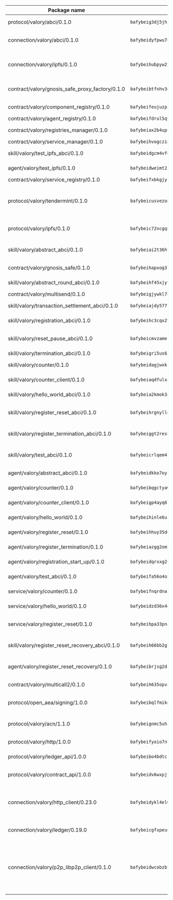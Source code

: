 | Package name                                                  | Package hash                                                  | Description                                                                                                                |
| ------------------------------------------------------------- | ------------------------------------------------------------- | -------------------------------------------------------------------------------------------------------------------------- |
| protocol/valory/abci/0.1.0                                    | `bafybeig3dj5jhsowlvg3t73kgobf6xn4nka7rkttakdb2gwsg5bp7rt7q4` | A protocol for ABCI requests and responses.                                                                                |
| connection/valory/abci/0.1.0                                  | `bafybeidyfpwu7hpanfj74zn6nkzmzoz2qharxfsnxzjr7bfldho2xzualu` | connection to wrap communication with an ABCI server.                                                                      |
| connection/valory/ipfs/0.1.0                                  | `bafybeihubpyw2t3bwncz3l7jt4gf5xvfydwmob463vvgf3ikkhlwxakm3m` | A connection responsible for uploading and downloading files from IPFS.                                                    |
| contract/valory/gnosis_safe_proxy_factory/0.1.0               | `bafybeibtfnhv3gg4olg4c4jf3pginuiq2sxostdiz7i2dwlfkszkvqmyhy` | Gnosis Safe proxy factory (GnosisSafeProxyFactory) contract                                                                |
| contract/valory/component_registry/0.1.0                      | `bafybeifeujuzp56zzdhyvxitnaakqetcqhbqr2x6jxnhj7ahzm7pb2y7uy` | Component registry contract                                                                                                |
| contract/valory/agent_registry/0.1.0                          | `bafybeifdrul5qvk5hj4ggy63ff3smt6wc4c67srnqxxfpbz3jsgbpuavgy` | Agent registry contract                                                                                                    |
| contract/valory/registries_manager/0.1.0                      | `bafybeiax2b4upu7uiea4otvc5jv3rnmnnb6g2bmb2jkrhqtuyjyylskt6i` | Registries Manager contract                                                                                                |
| contract/valory/service_manager/0.1.0                         | `bafybeihvogcziooqau7n22tejzan2baghjaodkb2u74i3aao7ffomk4aem` | Service Manager contract                                                                                                   |
| skill/valory/test_ipfs_abci/0.1.0                             | `bafybeidgcm4vfgdojhrn7ye6hlzpiowxrgh4ew4ey6td4zqcste5n2uvey` | IPFS e2e testing application.                                                                                              |
| agent/valory/test_ipfs/0.1.0                                  | `bafybeidweimt2s7xa4oc57dbtlrveo556xxvx75jugsugdfrpesr6mtjum` | Agent for testing the ABCI connection.                                                                                     |
| contract/valory/service_registry/0.1.0                        | `bafybeifxbkgjyznz4mk3gltlxqpomrkgbmpjx6cstxfnryjvtyjuqu66ua` | Service Registry contract                                                                                                  |
| protocol/valory/tendermint/0.1.0                              | `bafybeicusvezoqlmyt6iqomcbwaz3xkhk2qf3d56q5zprmj3xdxfy64k54` | A protocol for communication between two AEAs to share tendermint configuration details.                                   |
| protocol/valory/ipfs/0.1.0                                    | `bafybeic72ncgqbzoz2guj4p4yjqulid7mv6yroeh65hxznloamoveeg7hq` | A protocol specification for IPFS requests and responses.                                                                  |
| skill/valory/abstract_abci/0.1.0                              | `bafybeiai2t36ht3blisjneahv5almyfieqokl4auj2n43rj4k5chun2i44` | The abci skill provides a template of an ABCI application.                                                                 |
| contract/valory/gnosis_safe/0.1.0                             | `bafybeihapxog3l3om23nyfasrzq4xfxi3chsvqlc6rws5ivvol35rwdt7m` | Gnosis Safe (GnosisSafeL2) contract                                                                                        |
| skill/valory/abstract_round_abci/0.1.0                        | `bafybeihf45xjyvoog2eryuy2yosyvhn7zk7jztgxd334dvl2srqznspihi` | abstract round-based ABCI application                                                                                      |
| contract/valory/multisend/0.1.0                               | `bafybeigjywkl7hydjsrkogob3xebj2ifhqwmfhhxoeyrndzhhxi5u6amey` | MultiSend contract                                                                                                         |
| skill/valory/transaction_settlement_abci/0.1.0                | `bafybeiajdy577fd7pahmpw2ros4hcba3jwdkbcqx33rrryhavmypj6fr4a` | ABCI application for transaction settlement.                                                                               |
| skill/valory/registration_abci/0.1.0                          | `bafybeihc3cqx2vawo2vfmabrb3ywswp74hiicr7mq4moaxbbdlxvlbcvpu` | ABCI application for common apps.                                                                                          |
| skill/valory/reset_pause_abci/0.1.0                           | `bafybeicmvzameswqofzvpfbeexnmvs46s6jgvpp2omqj22pylyp6hnil4i` | ABCI application for resetting and pausing app executions.                                                                 |
| skill/valory/termination_abci/0.1.0                           | `bafybeigri5us6z3snjiimqnfgdtt2yqnfkucz32lzgmwi6qgl4gp7pg65a` | Termination skill.                                                                                                         |
| skill/valory/counter/0.1.0                                    | `bafybeidagjwxkcpeltlzk3azq4b4idaibyxxv4iouis7pupmdfosinhc44` | The ABCI Counter application example.                                                                                      |
| skill/valory/counter_client/0.1.0                             | `bafybeiaqdfulxamdshw7fykfkqvkpvjb5bnmhv7ffrjiwdi4ktiulklx6q` | A client for the ABCI counter application.                                                                                 |
| skill/valory/hello_world_abci/0.1.0                           | `bafybeia2kmok34yvadfk5iofu7uqh4cehqazo7mysobhlmialbhmh6s6km` | Hello World ABCI application.                                                                                              |
| skill/valory/register_reset_abci/0.1.0                        | `bafybeihrgnylldy6kpal73y2mki2fthqmkz7g5lie5vrd3ybd3lsuz5kl4` | ABCI application for dummy skill that registers and resets                                                                 |
| skill/valory/register_termination_abci/0.1.0                  | `bafybeiggt2resbixw3bjb5ej3l6rqxdhmkweaclcfkrdsnmywrbk4utrri` | ABCI application for dummy skill that registers and resets                                                                 |
| skill/valory/test_abci/0.1.0                                  | `bafybeicrlqem4s5xwqc5zkm5hxqyakguyulqieeor6px5mlnn57dh4teae` | ABCI application for testing the ABCI connection.                                                                          |
| agent/valory/abstract_abci/0.1.0                              | `bafybeidkko7oyzlqsodf24k2qfnugdzoygn6wzaq3eigaazarevjy4yxb4` | The abstract ABCI AEA - for testing purposes only.                                                                         |
| agent/valory/counter/0.1.0                                    | `bafybeibqgctyaw5f5wmozijtnotyx65fjiidtcd6mz2ggwdkjvtucfv3tu` | The ABCI Counter example as an AEA                                                                                         |
| agent/valory/counter_client/0.1.0                             | `bafybeigp4ayq6lsjdeu4pltrksqwcd5lnoqpuhtwznzc5w5y75337ptfo4` | The ABCI Counter example as an AEA                                                                                         |
| agent/valory/hello_world/0.1.0                                | `bafybeihinle6ul7t7ikrnwm7l6455vheuhltoyq5bwa2q4ccbzgyskekqy` | Hello World ABCI example.                                                                                                  |
| agent/valory/register_reset/0.1.0                             | `bafybeihhuy35dgok4lqvh4lx7s3hp5atsi36fmcpy6pfwpm7nbfx4gmcba` | Register reset to replicate Tendermint issue.                                                                              |
| agent/valory/register_termination/0.1.0                       | `bafybeiazgg2oml2y4adotqwlb5rkyjwyramnsqwblqbroa6gpugxqqgnci` | Register terminate to test the termination feature.                                                                        |
| agent/valory/registration_start_up/0.1.0                      | `bafybeidqrxxg2u6qvckuipiivqemuutqnhsp257l6x34nsbv4oa574zwjy` | Registration start-up ABCI example.                                                                                        |
| agent/valory/test_abci/0.1.0                                  | `bafybeifa56o4o5y7thjksfkge2fgyxh4mkau23mxvutayaxwxl4ygwpydi` | Agent for testing the ABCI connection.                                                                                     |
| service/valory/counter/0.1.0                                  | `bafybeifnqrdnazqdsbkyddg7fyuibukbedh7fqofj2ov5wpdno62pzcn3u` | A set of agents incrementing a counter                                                                                     |
| service/valory/hello_world/0.1.0                              | `bafybeidzd36x4gg5ach4kbft5z34snxve5r2skfsvc5kqgqqspmr76mcbi` | A simple demonstration of a simple ABCI application                                                                        |
| service/valory/register_reset/0.1.0                           | `bafybeihpa33pnas6gtjgiwtbiypufenaam6zc6mqc56d7pxtqj5lhhqtgm` | Test and debug tendermint reset mechanism.                                                                                 |
| skill/valory/register_reset_recovery_abci/0.1.0               | `bafybeih66bb2g7uncca6p72ywnxs6y5v7drovw2cqtwcmffczpnoox3rni` | ABCI application for dummy skill that registers and resets                                                                 |
| agent/valory/register_reset_recovery/0.1.0                    | `bafybeibrjsg2dsg36ehwr4b7bdyzasyw4m63zphpcnsd4gjl35u4zqdjzq` | Agent to showcase hard reset as a recovery mechanism.                                                                      |
| contract/valory/multicall2/0.1.0                              | `bafybeih635opvafoeojdbt5hwfdyrwzrlwbs44nvck7zs2mfc2oj7ehiie` | The MakerDAO multicall2 contract.                                                                                          |
| protocol/open_aea/signing/1.0.0                               | `bafybeibqlfmikg5hk4phzak6gqzhpkt6akckx7xppbp53mvwt6r73h7tk4` | A protocol for communication between skills and decision maker.                                                            |
| protocol/valory/acn/1.1.0                                     | `bafybeignmc5uh3vgpuckljcj2tgg7hdqyytkm6m5b6v6mxtazdcvubibva` | The protocol used for envelope delivery on the ACN.                                                                        |
| protocol/valory/http/1.0.0                                    | `bafybeifyoio7nlh5zzyn5yz7krkou56l22to3cwg7gw5v5o3vxwklibhty` | A protocol for HTTP requests and responses.                                                                                |
| protocol/valory/ledger_api/1.0.0                              | `bafybeibo4bdtcrxi2suyzldwoetjar6pqfzm6vt5xal22ravkkcvdmtksi` | A protocol for ledger APIs requests and responses.                                                                         |
| protocol/valory/contract_api/1.0.0                            | `bafybeidv6wxpjyb2sdyibnmmum45et4zcla6tl63bnol6ztyoqvpl4spmy` | A protocol for contract APIs requests and responses.                                                                       |
| connection/valory/http_client/0.23.0                          | `bafybeidykl4elwbcjkqn32wt5h4h7tlpeqovrcq3c5bcplt6nhpznhgczi` | The HTTP_client connection that wraps a web-based client connecting to a RESTful API specification.                        |
| connection/valory/ledger/0.19.0                               | `bafybeicgfupeudtmvehbwziqfxiz6ztsxr5rxzvalzvsdsspzz73o5fzfi` | A connection to interact with any ledger API and contract API.                                                             |
| connection/valory/p2p_libp2p_client/0.1.0                     | `bafybeidwcobzb7ut3efegoedad7jfckvt2n6prcmd4g7xnkm6hp6aafrva` | The libp2p client connection implements a tcp connection to a running libp2p node as a traffic delegate to send/receive envelopes to/from agents in the DHT. |
